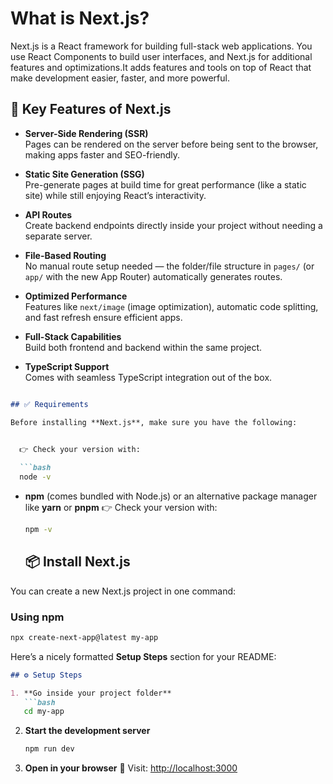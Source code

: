 <h1>What is Next.js?</h1>
Next.js is a React framework for building full-stack web applications. You use React Components to build user interfaces, and Next.js for additional features and optimizations.It adds features and tools on top of React that make development easier, faster, and more powerful.

## 🔑 Key Features of Next.js

- **Server-Side Rendering (SSR)**  
  Pages can be rendered on the server before being sent to the browser, making apps faster and SEO-friendly.

- **Static Site Generation (SSG)**  
  Pre-generate pages at build time for great performance (like a static site) while still enjoying React’s interactivity.

- **API Routes**  
  Create backend endpoints directly inside your project without needing a separate server.

- **File-Based Routing**  
  No manual route setup needed — the folder/file structure in `pages/` (or `app/` with the new App Router) automatically generates routes.

- **Optimized Performance**  
  Features like `next/image` (image optimization), automatic code splitting, and fast refresh ensure efficient apps.

- **Full-Stack Capabilities**  
  Build both frontend and backend within the same project.

- **TypeScript Support**  
  Comes with seamless TypeScript integration out of the box.



````markdown

## ✅ Requirements

Before installing **Next.js**, make sure you have the following:

 
  👉 Check your version with:

  ```bash
  node -v
````

* **npm** (comes bundled with Node.js) or an alternative package manager like **yarn** or **pnpm**
  👉 Check your version with:

  ```bash
  npm -v
  ```
  
  ## 📦 Install Next.js

You can create a new Next.js project in one command:

### Using **npm**
```bash
npx create-next-app@latest my-app

```
Here’s a nicely formatted **Setup Steps** section for your README:

````markdown
## ⚙️ Setup Steps

1. **Go inside your project folder**  
   ```bash
   cd my-app
````

2. **Start the development server**

   ```bash
   npm run dev
   ```

3. **Open in your browser** 🎉
   Visit: [http://localhost:3000](http://localhost:3000)






